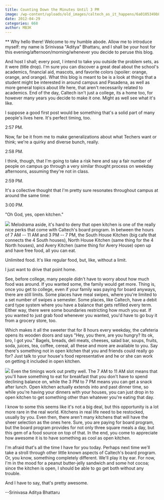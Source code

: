 ```yaml
---
title: Counting Down the Minutes Until 3 PM
image: /wp-content/uploads/old_images/caltech_as_it_happens/6a0105349b8251970b016765c449b9970b.jpg
date: 2012-04-29
categories: 668
author: MB3K
---
```



** Why hello there! Welcome to my humble abode. Allow me to introduce myself: my name is Srinivasa "Aditya" Bhattaru, and I shall be your host for this evening/afternoon/morning/whenever you decide to peruse this blog.

 And host I shall; every post, I intend to take you outside the problem sets, as it were (title drop). I'm sure you can discover a great deal about the school's academics, financial aid, mascots, and favorite colors (spoiler: orange, orange, and orange). What this blog is meant to be is a look at things that a student might be interested in around campus and Pasadena, as well as more general topics about life here, that aren't necessarily related to academics. End of the day, Caltech isn't just a college, its a home too, for however many years you decide to make it one. Might as well see what it's like.

 I suppose a good first post would be something that's a solid part of many people's lives here. It's perfect timing, too.

2:57 PM.

 Now, far be it from me to make generalizations about what Techers want or think; we're a quirky and diverse bunch, really.

2:58 PM.

 I think, though, that I'm going to take a risk here and say a fair number of people on campus go through a very similar thought process on weekday afternoons, assuming they're not in class.

2:59 PM.

 It's a collective thought that I'm pretty sure resonates throughout campus at around the same time:

3:00 PM.

"Oh God, yes, open kitchen."

![](/old_images/caltech_as_it_happens/6a0105349b8251970b016765d911ac970b.jpg)
 Melodrama aside, it's hard to deny that open kitchen is one of the really nice perks that come with Caltech's board program. In between the hours of 7 AM -- 11 AM and 3 PM -- 7 PM, the South House Kitchen (big cafe that connects the 4 South houses), North House Kitchen (same thing for the 4 North houses), and Avery Kitchen (same thing for Avery House) open up and have free food, all you can eat.

 Unlimited food. It's like regular food, but, like, without a limit.

 I just want to drive that point home.

 See, before college, many people didn't have to worry about how much food was around. If you wanted some, the family would get more. Thing is, once you get to college, even if your family was paying for board anyways, there are still limits. Some places have meal swipes, where you're limited to a set number of swipes a semester. Some places, like Caltech, have a debit card type system where you have a balance that gets refilled every term. Either way, there were some boundaries restricting how much you eat. If you wanted to just grab food whenever you wanted, you'd have to go buy it from a grocery store, too.

 Which makes it all the sweeter that for 8 hours every weekday, the cafeteria opens its wooden doors and says "Hey, you there, are you hungry? Its ok, bro, I got you." Bagels, breads, deli meats, cheeses, salad bar, soups, fruits, soda, juices, tea, coffee, cereal, all these and more are available to you. Say there's something not in open kitchen that you and friends could really go for? Just talk to your house's food representative and he or she can work on getting it included in open kitchen.


![](/old_images/caltech_as_it_happens/6a0105349b8251970b016304e5be8a970d.jpg)
 Even the timings work out pretty well. The 7 AM to 11 AM slot means that you'll have something to eat for breakfast that you don't have to spend declining balance on, while the 3 PM to 7 PM means you can get a snack after lunch. Open kitchen actually extends into and past dinner time, so while you're having your dinners with your houses, you can just drop in to open kitchen to get something other than whatever you're eating that day.

 I know to some this seems like it's not a big deal, but this opportunity is a lot more rare in the real world. Kitchens in real life need to be restocked, usually by you. Even then, there aren't many kitchens that will have the sheer selection as the ones here. Sure, you are paying for board program, but the board program provides for not only three square meals a day, but this gem of a food source on top of that. In the end, you come to appreciate how awesome it is to have something as cool as open kitchen.

 I'm afraid that's all the time I have for you today. Perhaps next time we'll take a stroll through other little known aspects of Caltech's board program. Or, you know, something completely different. We'll play it by ear. For now, I'm in the mood for a peanut butter-jelly sandwich and some hot cocoa; since the kitchen is open, I should be able to go get both without any trouble.

 And I have to say, that's pretty awesome.

--Srinivasa Aditya Bhattaru

